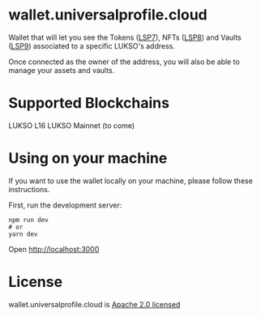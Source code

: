 # wallet.universalprofile.cloud

Wallet that will let you see the Tokens ([LSP7](https://docs.lukso.tech/standards/nft-2.0/LSP7-Digital-Asset)), NFTs ([LSP8](https://docs.lukso.tech/standards/nft-2.0/LSP8-Identifiable-Digital-Asset)) and Vaults ([LSP9](https://docs.lukso.tech/standards/smart-contracts/lsp9-vault)) associated to a specific LUKSO's address.

Once connected as the owner of the address, you will also be able to manage your assets and vaults.

# Supported Blockchains

LUKSO L16
LUKSO Mainnet (to come)

# Using on your machine

If you want to use the wallet locally on your machine, please follow these instructions.

First, run the development server:

```
npm run dev
# or
yarn dev
```

Open [http://localhost:3000](http://localhost:3000)

# License

wallet.universalprofile.cloud is [Apache 2.0 licensed](./LICENSE)
